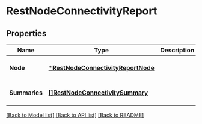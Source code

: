 # RestNodeConnectivityReport

## Properties
Name | Type | Description | Notes
------------ | ------------- | ------------- | -------------
**Node** | [***RestNodeConnectivityReportNode**](RestNodeConnectivityReport_node.md) |  | [optional] [default to null]
**Summaries** | [**[]RestNodeConnectivitySummary**](RestNodeConnectivitySummary.md) |  | [optional] [default to null]

[[Back to Model list]](../README.md#documentation-for-models) [[Back to API list]](../README.md#documentation-for-api-endpoints) [[Back to README]](../README.md)

